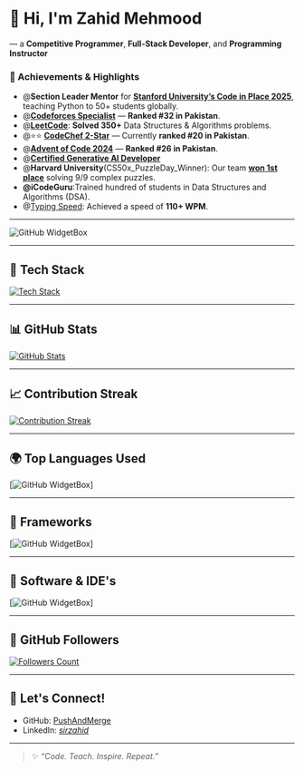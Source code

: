 # 👋 Hi, I'm Zahid Mehmood
 — a **Competitive Programmer**, **Full-Stack Developer**, and **Programming Instructor**


### 🚀 Achievements & Highlights

- @**Section Leader Mentor** for [**Stanford University’s Code in Place 2025**](https://digitalcredential.stanford.edu/check/65B75C1578500AFCDD0427D0F2C81E3CA24A311AF85C28AC9F20D2EC672F35CCdW03WjJDSFJ5RkVNcEhUT1gzWnVQMGQ1bEhpNENqOGNjNU1DajBTK010RUUvSk9F), teaching Python to 50+ students globally.
-  @[**Codeforces Specialist**](https://codeforces.com/profile/weblearning9) — **Ranked #32 in Pakistan**.
-  @[**LeetCode**](https://leetcode.com/u/dot_code/): **Solved 350+** Data Structures & Algorithms problems.
-  @⭐️⭐️ [**CodeChef 2-Star**](https://www.codechef.com/users/dot_code01) — Currently **ranked #20 in Pakistan**.
-  @[**Advent of Code 2024**](https://adventofcode.com/2024/leaderboard/private/view/4298347) — **Ranked #26 in Pakistan**.
-  @[**Certified Generative AI Developer**](https://www.linkedin.com/feed/update/urn:li:activity:7310920840143921155/)
-  @**Harvard University**(CS50x_PuzzleDay_Winner): Our team [**won 1st place**](https://www.linkedin.com/feed/update/urn:li:activity:7316717942438531072/)  solving 9/9 complex puzzles.
-  **@iCodeGuru**:Trained hundred of students in Data Structures and Algorithms (DSA).
-  @[Typing Speed](https://www.linkedin.com/feed/update/urn:li:activity:7216128265168551936/): Achieved a speed of **110+ WPM**.


---
![GitHub WidgetBox](https://github-widgetbox.vercel.app/api/profile?username=PushAndMerge&data=followers,repositories,stars,commits)

--- 
## 💼 Tech Stack
<a href="https://github.com/Jurredr/github-widgetbox">
  <img src="https://github-widgetbox.vercel.app/api/skills?skills=HTML,CSS,JavaScript,React,Node.js,Express,MongoDB,Solidity,C++,Python,Git&theme=carbon" alt="Tech Stack"/>
</a>

---

## 📊 GitHub Stats
<a href="https://github.com/Jurredr/github-widgetbox">
  <img src="https://github-widgetbox.vercel.app/api/profile?username=PushAndMerge&theme=graywhite" alt="GitHub Stats"/>
</a>

---

## 📈 Contribution Streak
<a href="https://github.com/Jurredr/github-widgetbox">
  <img src="https://github-widgetbox.vercel.app/api/streak?username=PushAndMerge&theme=dark" alt="Contribution Streak"/>
</a>

---

## 🌍 Top Languages Used
[![GitHub WidgetBox](https://github-widgetbox.vercel.app/api/skills?languages=js,python,html,css,c,cpp)]

---

## 🧱 Frameworks

[![GitHub WidgetBox](https://github-widgetbox.vercel.app/api/skills?frameworks=vue,react,bootstrap,tailwind,express,angular)]

---
## 🧰 Software & IDE's

[![GitHub WidgetBox](https://github-widgetbox.vercel.app/api/skills?software=windows,vscode)]

---

## 🤝 GitHub Followers
<a href="https://github.com/Jurredr/github-widgetbox">
  <img src="https://github-widgetbox.vercel.app/api/followers?username=PushAndMerge&theme=light" alt="Followers Count"/>
</a>

---

## 📣 Let's Connect!

- GitHub: [PushAndMerge](https://github.com/PushAndMerge)
- LinkedIn: *[sirzahid](https://www.linkedin.com/in/sirzahid/)*

---

> ✨ *“Code. Teach. Inspire. Repeat.”*
